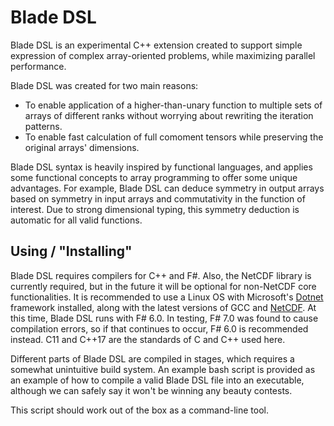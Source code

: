 # Blade DSL

Blade DSL is an experimental C++ extension created to support simple expression of complex array-oriented problems, while maximizing parallel performance.

Blade DSL was created for two main reasons:
  - To enable application of a higher-than-unary function to multiple sets of arrays of different ranks without worrying about rewriting the iteration patterns.
  - To enable fast calculation of full comoment tensors while preserving the original arrays' dimensions.
  
Blade DSL syntax is heavily inspired by functional languages, and applies some functional concepts to array programming to offer some unique advantages. For example, Blade DSL can deduce symmetry in output arrays based on symmetry in input arrays and commutativity in the function of interest. Due to strong dimensional typing, this symmetry deduction is automatic for all valid functions.

## Using / "Installing"

Blade DSL requires compilers for C++ and F#. Also, the NetCDF library is currently required, but in the future it will be optional for non-NetCDF core functionalities. It is recommended to use a Linux OS with Microsoft's [Dotnet](https://dotnet.microsoft.com/en-us/download) framework installed, along with the latest versions of GCC and [NetCDF](https://downloads.unidata.ucar.edu/netcdf/). At this time, Blade DSL runs with F# 6.0. In testing, F# 7.0 was found to cause compilation errors, so if that continues to occur, F# 6.0 is recommended instead. C11 and C++17 are the standards of C and C++ used here.

Different parts of Blade DSL are compiled in stages, which requires a somewhat unintuitive build system. An example bash script is provided as an example of how to compile a valid Blade DSL file into an executable, although we can safely say it won't be winning any beauty contests. 

This script should work out of the box as a command-line tool.

